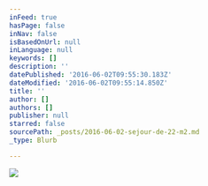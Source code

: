 ```yaml
---
inFeed: true
hasPage: false
inNav: false
isBasedOnUrl: null
inLanguage: null
keywords: []
description: ''
datePublished: '2016-06-02T09:55:30.183Z'
dateModified: '2016-06-02T09:55:14.850Z'
title: ''
author: []
authors: []
publisher: null
starred: false
sourcePath: _posts/2016-06-02-sejour-de-22-m2.md
_type: Blurb

---
```

![](https://the-grid-user-content.s3-us-west-2.amazonaws.com/cc51622f-2adb-435d-8b54-8c17887b7402.jpg)